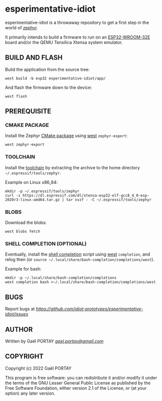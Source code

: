 # esperimentative-idiot

esperimentative-idiot is a throwaway repository to get a first step in the
world of [zephyr].

It primarily intends to build a firmware to run on an [ESP32-WROOM-32E] board
and/or the QEMU Tensilica Xtensa system emulator.

## BUILD AND FLASH

Build the application from the source tree:

	west build -b esp32 esperimentative-idiot/app/

And flash the firmware down to the device:

	west flash

## PREREQUISITE

### CMAKE PACKAGE

Install the Zephyr [CMake package] using [west] `zephyr-export`:

	west zephyr-export

### TOOLCHAIN

Install the [toolchain] by extracting the archive to the home directory
`~/.espressif/tools/zephyr`.

Example on Linux x86_64:

	mkdir -p ~/.espressif/tools/zephyr
	curl -s https://dl.espressif.com/dl/xtensa-esp32-elf-gcc8_4_0-esp-2020r3-linux-amd64.tar.gz | tar xvzf - -C ~/.espressif/tools/zephyr

### BLOBS

Download the blobs:

	west blobs fetch

### SHELL COMPLETION (OPTIONAL)

Eventually, install the [shell completion] script using [west] `completion`,
and relog then (or `source ~/.local/share/bash-completion/completions/west`).

Example for bash:

	mkdir -p ~/.local/share/bash-completion/completions
	west completion bash >~/.local/share/bash-completion/completions/west

## BUGS

Report bugs at *https://github.com/idiot-prototypes/esperimentative-idiot/issues*

## AUTHOR

Written by Gaël PORTAY *gael.portay@gmail.com*

## COPYRIGHT

Copyright (c) 2022 Gaël PORTAY

This program is free software: you can redistribute it and/or modify it under
the terms of the GNU Lesser General Public License as published by the Free
Software Foundation, either version 2.1 of the License, or (at your option) any
later version.

[west]: https://github.com/zephyrproject-rtos/west
[zephyr]: https://github.com/zephyrproject-rtos/zephyr
[ESP32-WROOM-32E]: https://www.espressif.com/sites/default/files/documentation/esp32-wroom-32e_esp32-wroom-32ue_datasheet_en.pdf
[CMake package]: https://docs.zephyrproject.org/latest/build/zephyr_cmake_package.html#zephyr-cmake-package-export-west
[toolchain]: https://docs.espressif.com/projects/esp-idf/en/v4.2/esp32/api-guides/tools/idf-tools.html#xtensa-esp32-elf
[shell completion]: https://docs.zephyrproject.org/latest/develop/west/install.html#enabling-shell-completion
